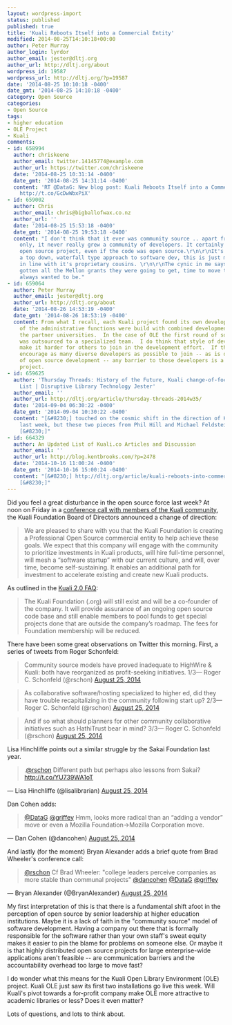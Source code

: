 ```yaml
---
layout: wordpress-import
status: published
published: true
title: 'Kuali Reboots Itself into a Commercial Entity'
modified: 2014-08-25T14:10:18+00:00
author: Peter Murray
author_login: lyrdor
author_email: jester@dltj.org
author_url: http://dltj.org/about
wordpress_id: 19587
wordpress_url: http://dltj.org/?p=19587
date: '2014-08-25 10:10:18 -0400'
date_gmt: '2014-08-25 14:10:18 -0400'
category: Open Source
categories:
- Open Source
tags:
- higher education
- OLE Project
- Kuali
comments:
- id: 658994
  author: chriskeene
  author_email: twitter.14145774@example.com
  author_url: https://twitter.com/chriskeene
  date: '2014-08-25 10:31:14 -0400'
  date_gmt: '2014-08-25 14:31:14 -0400'
  content: 'RT @DataG: New blog post: Kuali Reboots Itself into a Commercial Entity
    http://t.co/GcDwWbxPiX'
- id: 659002
  author: Chris
  author_email: chris@bigballofwax.co.nz
  author_url: ''
  date: '2014-08-25 15:53:18 -0400'
  date_gmt: '2014-08-25 19:53:18 -0400'
  content: "I don't think that it ever was community source .. apart from in name
    only, it never really grew a community of developers. It certainly never was an
    open source project, even if the code was open source.\r\n\r\nIt's always been
    a top down, waterfall type approach to software dev, this is just moving it closer
    in line with it's proprietary cousins. \r\n\r\nThe cynic in me says they had probably
    gotten all the Mellon grants they were going to get, time to move to where they
    always wanted to be."
- id: 659064
  author: Peter Murray
  author_email: jester@dltj.org
  author_url: http://dltj.org/about
  date: '2014-08-26 14:53:19 -0400'
  date_gmt: '2014-08-26 18:53:19 -0400'
  content: From what I recall, each Kuali project found its own development path.  Some
    of the administrative functions were build with combined development teams from
    the partner universities.  In the case of OLE the first round of software development
    was outsourced to a specialized team.  I do think that style of development does
    make it harder for others to join in the development effort.  If the goal is to
    encourage as many diverse developers as possible to join -- as is one of the virtues
    of open source development -- any barrier to those developers is a risk to the
    project.
- id: 659625
  author: 'Thursday Threads: History of the Future, Kuali change-of-focus, 2018 Mindset
    List | Disruptive Library Technology Jester'
  author_email: ''
  author_url: http://dltj.org/article/thursday-threads-2014w35/
  date: '2014-09-04 06:30:22 -0400'
  date_gmt: '2014-09-04 10:30:22 -0400'
  content: "[&#8230;] touched on the cosmic shift in the direction of Kuali on DLTJ
    last week, but these two pieces from Phil Hill and Michael Feldstein on the e-Literate
    [&#8230;]"
- id: 664329
  author: An Updated List of Kuali.co Articles and Discussion
  author_email: ''
  author_url: http://blog.kentbrooks.com/?p=2478
  date: '2014-10-16 11:00:24 -0400'
  date_gmt: '2014-10-16 15:00:24 -0400'
  content: "[&#8230;] http://dltj.org/article/kuali-reboots-into-commercial-entity/
    [&#8230;]"
---
```

<p>Did you feel a great disturbance in the open source force last week?  At noon on Friday in a <a href="https://blog.kuali.org/?p=39">conference call with members of the Kuali community</a>, the Kuali Foundation Board of Directors announced a change of direction:</p>
<blockquote><p>We are pleased to share with you that the Kuali Foundation is creating a Professional Open Source commercial entity to help achieve these goals. We expect that this company will engage with the community to prioritize investments in Kuali products, will hire full-time personnel, will mesh a &ldquo;software startup&rdquo; with our current culture, and will, over time, become self-sustaining. It enables an additional path for investment to accelerate existing and create new Kuali products.</p></blockquote>
<p>As outlined in the <a href="http://web.archive.org/web/20140826165041/https://blog.kuali.org/?p=37" title="Kuali 2.0 FAQs">Kuali 2.0 FAQ</a>:</p>
<blockquote><p>The Kuali Foundation (.org) will still exist and will be a co-founder of the company. It will provide assurance of an ongoing open source code base and still enable members to pool funds to get special projects done that are outside the company&rsquo;s roadmap. The fees for Foundation membership will be reduced.</p></blockquote>
<p>There have been some great observations on Twitter this morning.  First, a series of tweets from Roger Schonfeld:</p>
<blockquote class="twitter-tweet" data-partner="tweetdeck"><p>Community source models have proved inadequate to HighWire &amp; Kuali: both have reorganized as profit-seeking initiatives. 1/3&mdash; Roger C. Schonfeld (@rschon) <a href="https://twitter.com/rschon/statuses/503856316075356160">August 25, 2014</a></p></blockquote>
<p><script async src="//platform.twitter.com/widgets.js" charset="utf-8"></script></p>
<blockquote class="twitter-tweet" data-partner="tweetdeck"><p>As collaborative software/hosting specialized to higher ed, did they have trouble recapitalizing in the community following start up? 2/3&mdash; Roger C. Schonfeld (@rschon) <a href="https://twitter.com/rschon/statuses/503856887255670784">August 25, 2014</a></p></blockquote>
<blockquote class="twitter-tweet" data-partner="tweetdeck"><p>And if so what should planners for other community collaborative initiatives such as HathiTrust bear in mind? 3/3&mdash; Roger C. Schonfeld (@rschon) <a href="https://twitter.com/rschon/statuses/503856936790417409">August 25, 2014</a></p></blockquote>
<p>Lisa Hinchliffe points out a similar struggle by the Sakai Foundation last year.</p>
<blockquote class="twitter-tweet" data-partner="tweetdeck"><p>.<a href="https://twitter.com/rschon">@rschon</a>  Different path but perhaps also lessons from Sakai? <a href="http://t.co/YU739WA1oT" title="http://t.co/YU739WA1oT">http://t.co/YU739WA1oT</a></p></blockquote>
<p>&mdash; Lisa Hinchliffe (@lisalibrarian) <a href="https://twitter.com/lisalibrarian/statuses/503863101708451840">August 25, 2014</a></p>
<p>Dan Cohen adds:</p>
<blockquote class="twitter-tweet" data-partner="tweetdeck"><p><a href="https://twitter.com/DataG">@DataG</a> <a href="https://twitter.com/griffey">@griffey</a> Hmm, looks more radical than an &ldquo;adding a vendor&rdquo; move or even a Mozilla Foundation->Mozilla Corporation move.</p></blockquote>
<p>&mdash; Dan Cohen (@dancohen) <a href="https://twitter.com/dancohen/statuses/503895218497003521">August 25, 2014</a></p>
<p>And lastly (for the moment) Bryan Alexander adds a brief quote from Brad Wheeler's conference call:</p>
<blockquote class="twitter-tweet" data-partner="tweetdeck"><p><a href="https://twitter.com/rschon">@rschon</a> Cf Brad Wheeler:  "college leaders perceive companies as more stable than communal projects"  <a href="https://twitter.com/dancohen">@dancohen</a> <a href="https://twitter.com/DataG">@DataG</a> <a href="https://twitter.com/griffey">@griffey</a></p></blockquote>
<p>&mdash; Bryan Alexander (@BryanAlexander) <a href="https://twitter.com/BryanAlexander/statuses/503899061418991616">August 25, 2014</a></p>
<p>My first interpretation of this is that there is a fundamental shift afoot in the perception of open source by senior leadership at higher education institutions.  Maybe it is a lack of faith in the "community source" model of software development.  Having a company out there that is formally responsible for the software rather than your own staff's sweat equity makes it easier to pin the blame for problems on someone else.  Or maybe it is that highly distributed open source projects for large enterprise-wide applications aren't feasible -- are communication barriers and the accountability overhead  too large to move fast?</p>
<p>I do wonder what this means for the Kuali Open Library Environment (OLE) project.  Kuali OLE just saw its first two installations go live this week.  Will Kuali's pivot towards a for-profit company make OLE more attractive to academic libraries or less?  Does it even matter?</p>
<p>Lots of questions, and lots to think about.</p>
